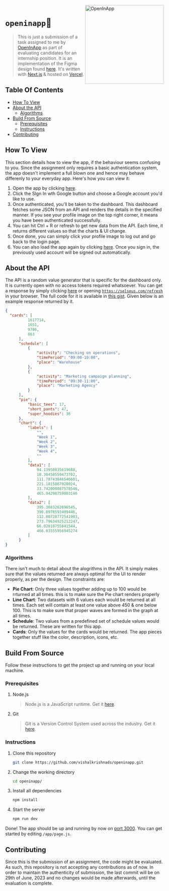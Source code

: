 <img src="https://github.com/vishalkrishnads/openinapp/assets/50231856/cf748cf3-8faa-4caa-a5e9-76bd3b4760f2" alt="OpenInApp" width="250" align="right">

# `openinapp`🔼
> This is just a submission of a task assigned to me by [OpenInApp](https://openinapp.com) as part of evaluating candidates for an internship position. It is an implementation of the Figma design found [here](https://www.figma.com/file/gKLhBDaTmdNDzHjsvqFMmC/Front-End-Developer-Task). It's written with [Next.js](https://nextjs.org) & hosted on [Vercel](https://vercel.com).

## Table Of Contents

* [How To View](#how-to-view)
* [About the API](#about-the-api)
    * [Algorithms](#algorithms)
* [Build From Source](#build-from-source)
   * [Prerequisites](#prerequisites)
   * [Instructions](#instructions)
* [Contributing](#contributing)

## How To View
This section details how to view the app, if the behaviour seems confusing to you. Since the assignment only requires a basic authentication system, the app doesn't implement a full blown one and hence may behave differenly to your everyday app. Here's how you can view it:
1. Open the app by clicking [here](https://openinapp-red.vercel.app/).
2. Click the SIgn In wth Google button and choose a Google account you'd like to use.
3. Once authenticated, you'll be taken to the dashboard. This dashboard fetches some JSON from an API and renders the details in the specified manner. If you see your profile image on the top right corner, it means you have been authenticated successfully.
4. You can hit Ctrl + R or refresh to get new data from the API. Each time, it returns different values so that the charts & UI change.
5. Once done, you can simply click your profile image to log out and go back to the login page.
6. You can also load the app again by clicking [here](https://openinapp-red.vercel.app/). Once you sign in, the previously used account will be signed out automatically.

## About the API
The API is a random value generator that is specific for the dashboard only. It is currently open with no access tokens required whatsoever. You can get a response by simply clicking [here](https://selseus.com/refresh) or opening [`https://selseus.com/refresh`](https://selseus.com/refresh) in your browser. The full code for it is available in [this gist](https://gist.github.com/vishalkrishnads/82d5a1fd879ce9386bcc576cdb0e04c8). Given below is an example response returned by it.

  ```json
  {
    "cards": [
            1617714,
            1651,
            9786,
            863
        ],
        "schedule": [
            {
                "activity": "Checking on operations",
                "timePeriod": "09:00-10:00",
                "place": "Warehouse"
            },
            {
                "activity": "Marketing campaign planning",
                "timePeriod": "09:30-11:00",
                "place": "Marketing Agency"
            }
        ],
        "pie": {
            "basic_tees": 17,
            "short_pants": 47,
            "super_hoodies": 36
        },
        "chart": {
            "labels": [
                "",
                "Week 1",
                "Week 2",
                "Week 3",
                "Week 4",
                ""
            ],
            "data1": [
                94.13950835619688,
                18.30458559473702,
                111.78743846546601,
                221.1815867028024,
                33.742000087578546,
                465.94298759003146
            ],
            "data2": [
                395.3083262696545,
                390.8978593409446,
                112.80728772541903,
                273.79634925212247,
                66.02810755841544,
                466.03555956945274
            ]
        }
  }
  ```

### Algorithms
There isn't much to detail about the alogrithms in the API. It simply makes sure that the values returned are always optimal for the UI to render properly, as per the design. The constraints are:
* **Pie Chart**: Only three values together adding up to 100 would be rrturned at all times. this is to make sure the Pie chart renders properly
* **Line Chart**: Two datasets with 6 values each would be returned at all times. Each set will contain at least one value above 450 & one below 100. This is to make sure that proper waves are formed in the graph at all times.
* **Schedule**: Two values from a predefined set of schedule values would be returned. These are written for this app.
* **Cards**: Only the values for the cards would be returned. The app pieces together stuff like the color, description, icons, etc.

## Build From Source
Follow these instructions to get the project up and running on your local machine.

### Prerequisites
1. Node.js
   
    > Node.js is a JavaScript runtime. Get it [here](https://nodejs.org/en).
3. Git
   
    > Git is a Version Control System used across the industry. Get it [here](https://git-scm.com/downloads).

### Instructions
1. Clone this repository
    
    ```bash
    git clone https://github.com/vishalkrishnads/openinapp.git
    ```

2. Change the working directory

    ```bash
    cd openinapp/
    ```

3. Install all dependencies

    ```bash
    npm install
    ```

4. Start the server

    ```bash
    npm run dev
    ```

Done! The app should be up and running by now on [port 3000](http://localhost:3000). You can get started by editing `/app/page.js`.

## Contributing
Since this is the submission of an assignment, the code might be evaluated. As such, this repository is not accepting any contributions as of now. In order to maintain the authenticity of submission, the last commit will be on 29th of June, 2023 and no changes would be made afterwards, until the evaluation is complete.
